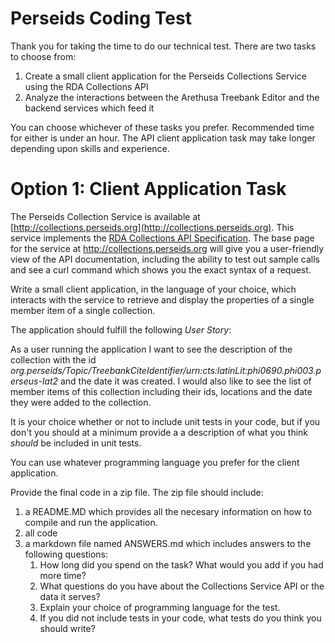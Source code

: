 Perseids Coding Test
===================

Thank you for taking the time to do our technical test. There are two tasks to choose from:

1. Create a small client application for the Perseids Collections Service using the RDA Collections API
2. Analyze the interactions between the Arethusa Treebank Editor and the backend services which feed it

You can choose whichever of these tasks you prefer. Recommended time for either is under an hour. The API client application task may take longer depending upon skills and experience.


Option 1: Client Application Task
=================================

The Perseids Collection Service is available at [http://collections.perseids.org](http://collections.perseids.org).  This service implements the [RDA Collections API Specification](https://github.com/RDACollectionsWG/specification). The base page for the service at http://collections.perseids.org will give you a user-friendly view of the API documentation, including the ability to test out sample calls and see a curl command which shows you the exact syntax of a request.

Write a small client application, in the language of your choice, which interacts with the service to retrieve and display the properties of a single member item of a single collection.

The application should fulfill the following *User Story*:

As a user running the application I want to see the description of the collection with the id *org.perseids/Topic/TreebankCiteIdentifier/urn:cts:latinLit:phi0690.phi003.perseus-lat2* and the date it was created. I would also like to see the list of member items of this collection including their ids, locations and the date they were added to the collection.

It is your choice whether or not to include unit tests in your code, but if you don't you should at a minimum provide a a description of what you think *should* be included in unit tests.

You can use whatever programming language you prefer for the client application. 

Provide the final code in a zip file. The zip file should include:

1. a README.MD which provides all the necesary information on how to compile and run the application.
2. all code
3. a markdown file named ANSWERS.md which includes answers to the following questions:
   1. How long did you spend on the task? What would you add if you had more time?
   2. What questions do you have about the Collections Service API or the data it serves?
   3. Explain your choice of programming language for the test.
   4. If you did not include tests in your code, what tests do you think you should write?






